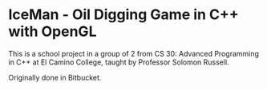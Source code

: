 # IceMan - Oil Digging Game in C++ with OpenGL
This is a school project in a group of 2 from CS 30: Advanced Programming in C++ at El Camino College, taught by Professor Solomon Russell.

Originally done in Bitbucket.
